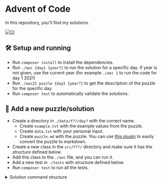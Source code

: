 # Advent of Code

In this repository, you'll find my solutions.

[![CI](https://github.com/trizz/adventofcode21/actions/workflows/ci.yaml/badge.svg)](https://github.com/trizz/adventofcode21/actions/workflows/ci.yaml)

## 🛠 Setup and running
- Run `composer install` to install the dependencies.
- Run `./aoc {day} {year?}` to run the solution for a specific day. If year is not given, use the current year (for example `./aoc 1` to run the code for day 1 2021)
- Run `./aoc21 puzzle {day} {year?}` to get the description of the puzzle for the specific day.
- Run `composer test` to automatically validate the solutions.

## 🧩 Add a new puzzle/solution
- Create a directory in `./data/Y??/day?` with the correct name.
  - Create `example.txt` with the example values from the puzzle.
  - Create `data.txt` with your personal input.
  - Create `puzzle.md` with the puzzle. You can use [this plugin](https://github.com/kfarnung/aoc-to-markdown) to easily convert the puzzle to markdown.
- Create a new class in the `src/Y??/` directory and make sure it has the  structure defined below.
- Add this class to the `./aoc` file, and you can run it.
- Add a new test in `./tests` with structure defined below.
- Run `composer test` to run all the tests.

<details>
  <summary>Solution command structure</summary>

```php
<?php

namespace trizz\AdventOfCode\Y21;

// Make sure the classname is correct.
class Day1 extends Solution
{
  // Provide the expected results for part 1.
  public static int $part1ExampleResult = null;
  public static int $part1Result = null;

  // Provide the expected results for part 2.
  public static int $part2ExampleResult = null;
  public static int $part2Result = null;
    
  protected function part1(array $data): int
  {
      // Solution for part 1.
  }

  protected function part2(array $data): int
  {
    // Solution for part 2.
  }
}
```
</details>

